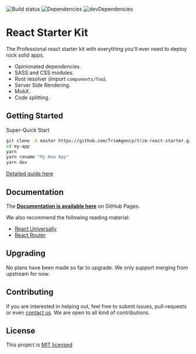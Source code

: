 ![Build status](https://travis-ci.org/TrimAgency/trim-react-starter.svg) ![Dependencies](https://david-dm.org/TrimAgency/trim-react-starter/status.svg) ![devDependencies](https://david-dm.org/TrimAgency/trim-react-starter/dev-status.svg)

# React Starter Kit

The Professional react starter kit with everything you'll ever need to deploy rock solid apps.

- Opinionated dependencies.
- SASS and CSS modules.
- Root resolver (import `components/foo`).
- Server Side Rendering.
- MobX.
- Code splitting.

## Getting Started

Super-Quick Start

```bash
git clone -b master https://github.com/TrimAgency/trim-react-starter.git my-app
cd my-app
yarn
yarn rename "My New App"
yarn dev
```

[Detailed guide here](https://TrimAgency.github.io/trim-react-starter/#/GETTING_STARTED)

## Documentation

The **[Documentation is available here](https://TrimAgency.github.io/trim-react-starter)** on GitHub Pages.

We also recommend the following reading material:
 - [React Universally](https://github.com/ctrlplusb/react-universally)
 - [React Router](https://reacttraining.com/react-router/)

## Upgrading

No plans have been made so far to upgrade. We only support merging from upstream for now.

## Contributing

If you are interested in helping out, feel free to submit issues, pull-requests or even [contact us](mailto:services@trimagency.com). We are open to all kind of contributions.

## License

This project is [MIT licensed](/LICENSE.md)

